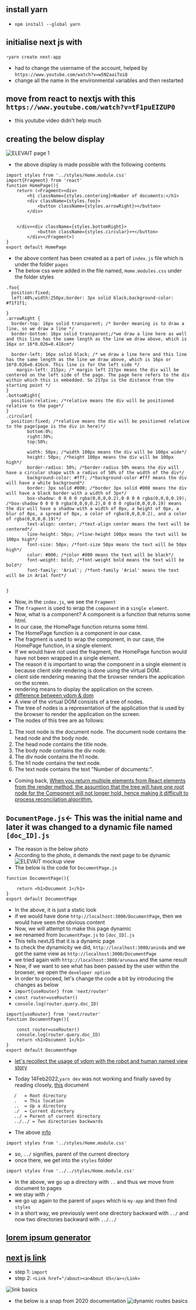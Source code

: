## install yarn
- `npm install --global yarn`
## initialise next js with 
-`yarn create next-app`
- had to change the username of the account, helped by `https://www.youtube.com/watch?v=w5N2aaiToiQ`
- change all the name in the environmental variables and then restarted

## move from react to nextjs with this `https://www.youtube.com/watch?v=tF1puEIZUP0`
- this youtube video didn't help much

## creating the below display
![ELEVAIT page 1](photos/1.PNG)
- the above display is made possible with the following contents
```
import styles from '../styles/Home.module.css'
import{Fragment} from 'react'
function HomePage(){
    return (<Fragment><div>
        <h1 className={styles.centering}>Number of documents:</h1>
        <div className={styles.foo}>
            <button className={styles.arrowRight}></button>
        </div>


    </div><div className={styles.bottomRight}>
            <button className={styles.circular}>+</button>
        </div></Fragment>)
}
export default HomePage
```
- the above content has been created as a part of `index.js` file which is under the folder `pages`
- The below css were added in the file named, `Home.modules.css` under the folder styles
```
.foo{
  position:fixed;
  left:40%;width:250px;border: 3px solid black;background-color: #f1f1f1;

}
.arrowRight {
  border-top: 16px solid transparent; /* border meaning is to draw a line, so we draw a line */
  border-bottom: 16px solid transparent;/*we draw a line here as well and this line has the same length as the line we draw above, which is 16px or 16*0.026=0.416cm*/
  
  border-left: 16px solid black; /* we draw a line here and this line has the same length as the line we draw above, which is 16px or 16*0.026=0.416cm. This line is for the left side */
    margin-left: 215px; /* margin left 217px means the div will be centered on the left side of the page. The page here refers to the div within which this is embedded. So 217px is the distance from the starting point */
}
.bottomRight{
  position:relative; /*relative means the div will be positioned relative to the page*/
}
.circular{
  position:fixed; /*relative means the div will be positioned relative to the page(page is the div in here)*/
        bottom:0%;
        right:30%;
        top:50%;
    
        width: 50px; /*width 100px means the div will be 100px wide*/
        height: 50px; /*height 100px means the div will be 100px high*/
        border-radius: 50%; /*border-radius 50% means the div will have a circular shape with a radius of 50% of the width of the div*/
        background-color: #fff; /*background-color #fff means the div will have a white background*/
        border: 3px solid #000; /*border 3px solid #000 means the div will have a black border with a width of 3px*/
        box-shadow: 0 0 0 0 rgba(0,0,0,0.2),0 0 0 0 rgba(0,0,0,0.19); /*box-shadow 0 0 0 0 rgba(0,0,0,0.2),0 0 0 0 rgba(0,0,0,0.19) means the div will have a shadow with a width of 0px, a height of 0px, a blur of 0px, a spread of 0px, a color of rgba(0,0,0,0.2), and a color of rgba(0,0,0,0.19)*/
        text-align: center; /*text-align center means the text will be centered*/
        line-height: 50px; /*line-height 100px means the text will be 100px high*/
        font-size: 50px; /*font-size 50px means the text will be 50px high*/
        color: #000; /*color #000 means the text will be black*/
        font-weight: bold; /*font-weight bold means the text will be bold*/
        font-family: 'Arial'; /*font-family 'Arial' means the text will be in Arial font*/
        
    
}
```
- Now, in the `index.js`, we see the `Fragment`
- The `fragment` is used to wrap the `component` in a `single element`.
- Now, what is a component? A component is a function that returns some html.
- In our case, the HomePage function returns some html.
- The HomePage function is a component in our case.
- The fragment is used to wrap the component, in our case, the HomePage function, in a single element.
- If we would have not used the fragment, the HomePage function would have not been wrapped in a single element.
- The reason it is important to wrap the component in a single element is because client side rendering is done using the virtual DOM.
- client side rendering meaning that the browser renders the application on the screen.
- rendering means to display the application on the screen.
- <a href="https://katiehyenychoi.medium.com/virtual-dom-vs-real-dom-44d442eb2501" target="_blank">difference between vdom & dom</a> 
- A view of the virtual DOM consists of a tree of nodes.
- The tree of nodes is a representation of the application that is used by the browser to render the application on the screen.
- The nodes of this tree are as follows:
1. The root node is the document node. The document node contains the head node and the body node.
2. The head node contains the title node.
3. The body node contains the div node.
4. The div node contains the h1 node.
5. The h1 node contains the text node.
6. The text node contains the text "Number of documents:".
- Coming back, <a href="https://stackoverflow.com/questions/54665999/why-return-multiple-elements-in-react-is-not-allowed">When you return multiple elements from React elements from the render method, the assumtion that the tree will have one root node for the Component will not longer hold, hence making it difficult to process reconcilation algorithm.</a>
## `DocumentPage.js`<- This was the initial name and later it was changed to a dynamic file named `[doc_ID].js`
- The reason is the below photo
- According to the photo, it demands the next page to be dynamic
![ELEVAIT mockup view](photos/2.PNG)
- The below is the code for `DocumentPage.js`
```
function DocumentPage(){

    return <h1>Document 1</h1>
}
export default DocumentPage
```
- In the above, it is just a static look
- if we would have done `http://localhost:3000/DocumentPage`, then we would have seen the obvious content
- Now, we will attempt to make this page dynamic
- we renamed from `DocumentPage.js` to `[doc_ID].js`
- This tells nextJS that it is a dynamic page
- to check the dynamicity we did, `http://localhost:3000/aninda` and we got the same view as `http://localhost:3000/DocumentPage`
- we tried again with `http://localhost:3000/arunava` and the same result
- Now, if we want to see what has been passed by the user within the browser, we open the `developer option`
- In order to proceed, let's change the code a bit by introducing the changes as below
- `import{useRouter} from 'next/router'`
- `const router=useRouter()`
- `console.log(router.query.doc_ID)`

```
import{useRouter} from 'next/router'
function DocumentPage(){

    const router=useRouter()
    console.log(router.query.doc_ID) 
    return <h1>Document 1</h1>
}
export default DocumentPage
```
- <a href="https://www.youtube.com/watch?v=BYbgopx44vo&feature=emb_imp_woyt
">let's recollect the usage of vdom with the robot and human named view story</a>

- Today 14Feb2022,`yarn dev` was not working and finally saved by reading closely, <a href="https://stackoverflow.com/questions/68295559/cannot-use-different-slug-names-for-the-same-dynamic-path-but-different-slug">this</a> document

```
   /   = Root directory
   .   = This location
   ..  = Up a directory
   ./  = Current directory
   ../ = Parent of current directory
   ../../ = Two directories backwards
```
- The above <a href="https://www.codegrepper.com/code-examples/html/how+to+write+file+paths+in+javascript">info</a>

`import styles from '../styles/Home.module.css'`
- so, `../` signifies, parent of the current directory
- once there, we get into the `styles` folder

`import styles from '../../styles/Home.module.css'`
- In the above, we go up a directory with `..` and thus we move from document to pages
- we stay with `/`
- we go up again to the parent of `pages` which is `my-app` and then find `styles`
- in a short way, we previously went one directory backward with `../` and now two directories backward with `../../`

## <a href="https://docs.emmet.io/abbreviations/lorem-ipsum/">lorem ipsum generator</a>

## <a href="https://nextjs.org/docs/api-reference/next/link">next js link</a>

- step 1: `import`
- step 2: `<Link href="/about><a>About US</a></Link>`

![link basics](photos/3.PNG)


- the below is a snap from 2020 documentation
![dynamic routes basics](photos/4.PNG)









